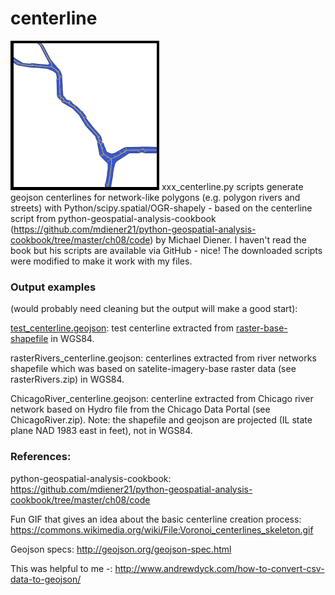 # centerline
![centerline_example](centerline_example.png) xxx_centerline.py scripts generate geojson centerlines for network-like polygons (e.g. polygon rivers and streets) with Python/scipy.spatial/OGR-shapely - based on the centerline script from python-geospatial-analysis-cookbook (https://github.com/mdiener21/python-geospatial-analysis-cookbook/tree/master/ch08/code) by Michael Diener. I haven't read the book but his scripts are available via GitHub - nice! The downloaded scripts were modified to make it work with my files.

### Output examples 

(would probably need cleaning but the output will make a good start):

[test_centerline.geojson](test_centerlines.geojson): test centerline extracted from [raster-base-shapefile](test.geojson) in WGS84.

rasterRivers_centerline.geojson: centerlines extracted from river networks shapefile which was based on satelite-imagery-base raster data (see rasterRivers.zip) in WGS84.

ChicagoRiver_centerline.geojson: centerline extracted from Chicago river network based on Hydro file from the Chicago Data Portal (see ChicagoRiver.zip). Note: the shapefile and geojson are projected (IL state plane NAD 1983 east in feet), not in WGS84.

### References:

python-geospatial-analysis-cookbook: https://github.com/mdiener21/python-geospatial-analysis-cookbook/tree/master/ch08/code

Fun GIF that gives an idea about the basic centerline creation process: https://commons.wikimedia.org/wiki/File:Voronoi_centerlines_skeleton.gif

Geojson specs: http://geojson.org/geojson-spec.html

This was helpful to me -: http://www.andrewdyck.com/how-to-convert-csv-data-to-geojson/
